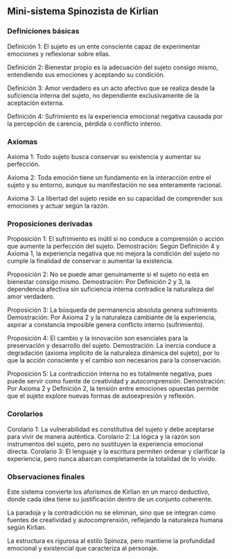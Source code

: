 ## **Mini-sistema Spinozista de Kirlian**

### Definiciones básicas

Definición 1: El sujeto es un ente consciente capaz de experimentar emociones y reflexionar sobre ellas.

Definición 2: Bienestar propio es la adecuación del sujeto consigo mismo, entendiendo sus emociones y aceptando su condición.

Definición 3: Amor verdadero es un acto afectivo que se realiza desde la suficiencia interna del sujeto, no dependiente exclusivamente de la aceptación externa.

Definición 4: Sufrimiento es la experiencia emocional negativa causada por la percepción de carencia, pérdida o conflicto interno.

### Axiomas

Axioma 1: Todo sujeto busca conservar su existencia y aumentar su perfección.

Axioma 2: Toda emoción tiene un fundamento en la interacción entre el sujeto y su entorno, aunque su manifestación no sea enteramente racional.

Axioma 3: La libertad del sujeto reside en su capacidad de comprender sus emociones y actuar según la razón.

### Proposiciones derivadas

Proposición 1: El sufrimiento es inútil si no conduce a comprensión o acción que aumente la perfección del sujeto.
Demostración: Según Definición 4 y Axioma 1, la experiencia negativa que no mejora la condición del sujeto no cumple la finalidad de conservar o aumentar la existencia.

Proposición 2: No se puede amar genuinamente si el sujeto no está en bienestar consigo mismo.
Demostración: Por Definición 2 y 3, la dependencia afectiva sin suficiencia interna contradice la naturaleza del amor verdadero.

Proposición 3: La búsqueda de permanencia absoluta genera sufrimiento.
Demostración: Por Axioma 2 y la naturaleza cambiante de la experiencia, aspirar a constancia imposible genera conflicto interno (sufrimiento).

Proposición 4: El cambio y la innovación son esenciales para la preservación y desarrollo del sujeto.
Demostración: La inercia conduce a degradación (axioma implícito de la naturaleza dinámica del sujeto), por lo que la acción consciente y el cambio son necesarios para la conservación.

Proposición 5: La contradicción interna no es totalmente negativa, pues puede servir como fuente de creatividad y autocomprensión.
Demostración: Por Axioma 2 y Definición 2, la tensión entre emociones opuestas permite que el sujeto explore nuevas formas de autoexpresión y reflexión.

### Corolarios

Corolario 1: La vulnerabilidad es constitutiva del sujeto y debe aceptarse para vivir de manera auténtica.
Corolario 2: La lógica y la razón son instrumentos del sujeto, pero no sustituyen la experiencia emocional directa.
Corolario 3: El lenguaje y la escritura permiten ordenar y clarificar la experiencia, pero nunca abarcan completamente la totalidad de lo vivido.

### Observaciones finales

Este sistema convierte los aforismos de Kirlian en un marco deductivo, donde cada idea tiene su justificación dentro de un conjunto coherente.

La paradoja y la contradicción no se eliminan, sino que se integran como fuentes de creatividad y autocomprensión, reflejando la naturaleza humana según Kirlian.

La estructura es rigurosa al estilo Spinoza, pero mantiene la profundidad emocional y existencial que caracteriza al personaje.